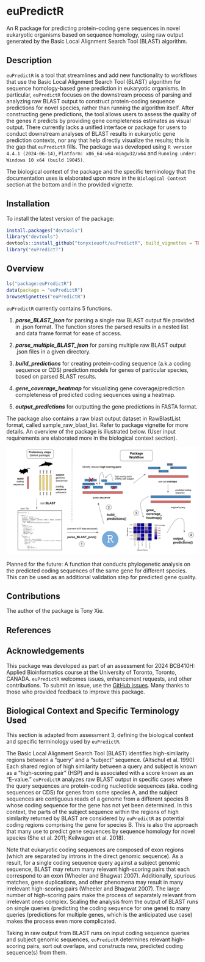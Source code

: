 
<!-- README.md is generated from README.Rmd. Please edit that file -->

# euPredictR

An R package for predicting protein-coding gene sequences in novel
eukaryotic organisms based on sequence homology, using raw output
generated by the Basic Local Alignment Search Tool (BLAST) algorithm.

<!-- badges: start -->
<!-- badges: end -->

## Description

`euPredictR` is a tool that streamlines and add new functionality to
workflows that use the Basic Local Alignment Search Tool (BLAST)
algorithm for sequence homology-based gene prediction in eukaryotic
organisms. In particular, `euPredictR` focuses on the downstream process
of parsing and analyzing raw BLAST output to construct protein-coding
sequence predictions for novel species, rather than running the
algorithm itself. After constructing gene predictions, the tool allows
users to assess the quality of the genes it predicts by providing gene
completeness estimates as visual output. There currently lacks a unified
interface or package for users to conduct downstream analyses of BLAST
results in eukaryotic gene prediction contexts, nor any that help
directly visualize the results; this is the gap that `euPredictR` fills.
The package was developed using `R version 4.4.1 (2024-06-14)`,
`Platform: x86_64-w64-mingw32/x64` and
`Running under: Windows 10 x64 (build 19045)`.

The biological context of the package and the specific terminology that
the documentation uses is elaborated upon more in the
`Biological Context` section at the bottom and in the provided vignette.

## Installation

To install the latest version of the package:

``` r
install.packages("devtools")
library("devtools")
devtools::install_github("tonyxieuoft/euPredictR", build_vignettes = TRUE)
library("euPredictT")
```

## Overview

``` r
ls("package:euPredictR")
data(package = "euPredictR") 
browseVignettes("euPredictR")
```

`euPredictR` currently contains 5 functions.

1.  ***parse_BLAST_json*** for parsing a single raw BLAST output file
    provided in .json format. The function stores the parsed results in
    a nested list and data frame format for ease of access.

2.  ***parse_multiple_BLAST_json*** for parsing multiple raw BLAST
    output .json files in a given directory.

3.  ***build_predictions*** for creating protein-coding sequence (a.k.a
    coding sequence or CDS) prediction models for genes of particular
    species, based on parsed BLAST results.

4.  ***gene_coverage_heatmap*** for visualizing gene coverage/prediction
    completeness of predicted coding sequences using a heatmap.

5.  ***output_predictions*** for outputting the gene predictions in
    FASTA format.

The package also contains a raw blast output dataset in RawBlastList
format, called sample_raw_blast_list. Refer to package vignette for more
details. An overview of the package is illustrated below. (User input
requirements are elaborated more in the biological context section).

![](./inst/extdata/euPredictR_workflow.PNG)

Planned for the future: A function that conducts phylogenetic analysis
on the predicted coding sequences of the same gene for different
species. This can be used as an additional validation step for predicted
gene quality.

## Contributions

The author of the package is Tony Xie.

## References

## Acknowledgements

This package was developed as part of an assessment for 2024 BCB410H:
Applied Bioinformatics course at the University of Toronto, Toronto,
CANADA. `euPredictR` welcomes issues, enhancement requests, and other
contributions. To submit an issue, use the [GitHub
issues](https://github.com/tonyxieuoft/euPredictR/issues). Many thanks
to those who provided feedback to improve this package.

## Biological Context and Specific Terminology Used

This section is adapted from assessment 3, defining the biological
context and specific terminology used by `euPredictR`.

The Basic Local Alignment Search Tool (BLAST) identifies high-similarity
regions between a “query” and a “subject” sequence. (Altschul et
al. 1990) Each shared region of high similarity between a query and
subject is known as a “high-scoring pair” (HSP) and is associated with a
score known as an “E-value.” `euPredictR` analyzes raw BLAST output in
specific cases where the query sequences are protein-coding nucleotide
sequences (aka. coding sequences or CDS) for genes from some species A,
and the subject sequences are contiguous reads of a genome from a
different species B whose coding sequence for the gene has not yet been
determined. In this context, the parts of the subject sequence within
the regions of high similarity returned by BLAST are considered by
`euPredictR` as potential coding regions comprising the gene for species
B. This is also the approach that many use to predict gene sequences by
sequence homology for novel species (She et al. 2011; Keilwagen et
al. 2018).

Note that eukaryotic coding sequences are composed of exon regions
(which are separated by introns in the direct genomic sequence). As a
result, for a single coding sequence query against a subject genomic
sequence, BLAST may return many relevant high-scoring pairs that each
correspond to an exon (Wheeler and Bhagwat 2007). Additionally, spurious
matches, gene duplications, and other phenomena may result in many
irrelevant high-scoring pairs (Wheeler and Bhagwat 2007). The large
number of high-scoring pairs make the process of separately relevant
from irrelevant ones complex. Scaling the analysis from the output of
BLAST runs on single queries (predicting the coding sequence for one
gene) to many queries (predictions for multiple genes, which is the
anticipated use case) makes the process even more complicated.

Taking in raw output from BLAST runs on input coding sequence queries
and subject genomic sequences, `euPredictR` determines relevant
high-scoring pairs, sort out overlaps, and constructs new, predicted
coding sequence(s) from them.
